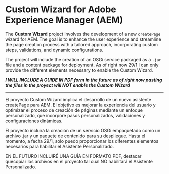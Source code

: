 # Custom Wizard for Adobe Experience Manager (AEM)

The **Custom Wizard** project involves the development of a new `createPage` wizard for AEM. The goal is to enhance the user experience and streamline the page creation process with a tailored approach, incorporating custom steps, validations, and dynamic configurations. 

The project will include the creation of an OSGi service packaged as a `.jar` file and a content package for deployment. As of right now 29/1 I can only provide the different elements necessary to enable the Custom Wizard. 

***I WILL INCLUDE A GUIDE IN PDF form in the future as of right now pasting the files in the proyect will NOT enable the Custom Wizard***

---
El proyecto Custom Wizard implica el desarrollo de un nuevo asistente createPage para AEM. El objetivo es mejorar la experiencia del usuario y optimizar el proceso de creación de páginas mediante un enfoque personalizado, que incorpore pasos personalizados, validaciones y configuraciones dinámicas.

El proyecto incluirá la creación de un servicio OSGi empaquetado como un archivo .jar y un paquete de contenido para su despliegue. Hasta el momento, a fecha 29/1, solo puedo proporcionar los diferentes elementos necesarios para habilitar el Asistente Personalizado.

EN EL FUTURO INCLUIRÉ UNA GUÍA EN FORMATO PDF, destacar quecopiar los archivos en el proyecto tal cual NO habilitará el Asistente Personalizado.
